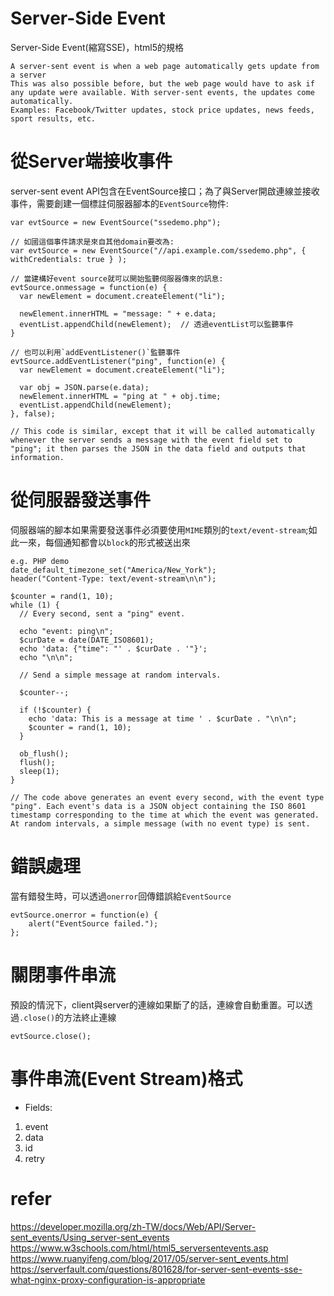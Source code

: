 # Server-Side Event
Server-Side Event(縮寫SSE)，html5的規格

```
A server-sent event is when a web page automatically gets update from a server
This was also possible before, but the web page would have to ask if any update were available. With server-sent events, the updates come automatically.
Examples: Facebook/Twitter updates, stock price updates, news feeds, sport results, etc.
```


# 從Server端接收事件
server-sent event API包含在EventSource接口；為了與Server開啟連線並接收事件，需要創建一個標註伺服器腳本的`EventSource`物件:
```
var evtSource = new EventSource("ssedemo.php");
```
```
// 如國這個事件請求是來自其他domain要改為:
var evtSource = new EventSource("//api.example.com/ssedemo.php", { withCredentials: true } ); 
```
```
// 當建構好event source就可以開始監聽伺服器傳來的訊息:
evtSource.onmessage = function(e) {
  var newElement = document.createElement("li");
  
  newElement.innerHTML = "message: " + e.data;
  eventList.appendChild(newElement);  // 透過eventList可以監聽事件
}
```
```
// 也可以利用`addEventListener()`監聽事件
evtSource.addEventListener("ping", function(e) {
  var newElement = document.createElement("li");
  
  var obj = JSON.parse(e.data);
  newElement.innerHTML = "ping at " + obj.time;
  eventList.appendChild(newElement);
}, false);

// This code is similar, except that it will be called automatically whenever the server sends a message with the event field set to "ping"; it then parses the JSON in the data field and outputs that information.
```


# 從伺服器發送事件
伺服器端的腳本如果需要發送事件必須要使用`MIME`類別的`text/event-stream`;如此一來，每個通知都會以`block`的形式被送出來
```
e.g. PHP demo
date_default_timezone_set("America/New_York");
header("Content-Type: text/event-stream\n\n");

$counter = rand(1, 10);
while (1) {
  // Every second, sent a "ping" event.
  
  echo "event: ping\n";
  $curDate = date(DATE_ISO8601);
  echo 'data: {"time": "' . $curDate . '"}';
  echo "\n\n";
  
  // Send a simple message at random intervals.
  
  $counter--;
  
  if (!$counter) {
    echo 'data: This is a message at time ' . $curDate . "\n\n";
    $counter = rand(1, 10);
  }
  
  ob_flush();
  flush();
  sleep(1);
}

// The code above generates an event every second, with the event type "ping". Each event's data is a JSON object containing the ISO 8601 timestamp corresponding to the time at which the event was generated. At random intervals, a simple message (with no event type) is sent.
```


# 錯誤處理
當有錯發生時，可以透過`onerror`回傳錯誤給`EventSource`
```
evtSource.onerror = function(e) {
    alert("EventSource failed.");
};
```

# 關閉事件串流
預設的情況下，client與server的連線如果斷了的話，連線會自動重置。可以透過`.close()`的方法終止連線
```
evtSource.close();
```

# 事件串流(Event Stream)格式
- Fields:
1. event
2. data
3. id
4. retry


# refer
https://developer.mozilla.org/zh-TW/docs/Web/API/Server-sent_events/Using_server-sent_events
https://www.w3schools.com/html/html5_serversentevents.asp
https://www.ruanyifeng.com/blog/2017/05/server-sent_events.html
https://serverfault.com/questions/801628/for-server-sent-events-sse-what-nginx-proxy-configuration-is-appropriate